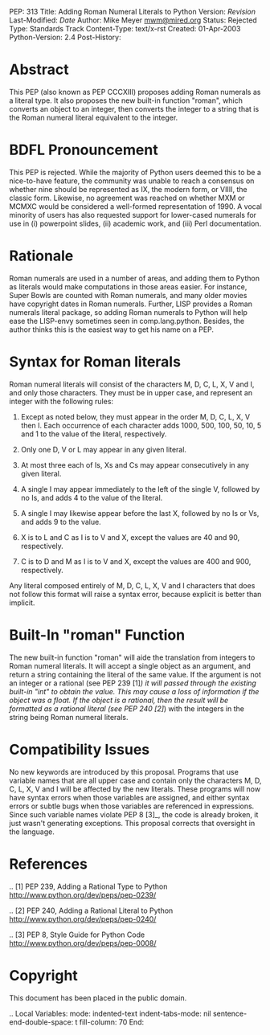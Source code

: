 PEP: 313 Title: Adding Roman Numeral Literals to Python Version:
$Revision$ Last-Modified: $Date$ Author: Mike Meyer <mwm@mired.org>
Status: Rejected Type: Standards Track Content-Type: text/x-rst Created:
01-Apr-2003 Python-Version: 2.4 Post-History:

Abstract
========

This PEP (also known as PEP CCCXIII) proposes adding Roman numerals as a
literal type. It also proposes the new built-in function "roman", which
converts an object to an integer, then converts the integer to a string
that is the Roman numeral literal equivalent to the integer.

BDFL Pronouncement
==================

This PEP is rejected. While the majority of Python users deemed this to
be a nice-to-have feature, the community was unable to reach a consensus
on whether nine should be represented as IX, the modern form, or VIIII,
the classic form. Likewise, no agreement was reached on whether MXM or
MCMXC would be considered a well-formed representation of 1990. A vocal
minority of users has also requested support for lower-cased numerals
for use in (i) powerpoint slides, (ii) academic work, and (iii) Perl
documentation.

Rationale
=========

Roman numerals are used in a number of areas, and adding them to Python
as literals would make computations in those areas easier. For instance,
Super Bowls are counted with Roman numerals, and many older movies have
copyright dates in Roman numerals. Further, LISP provides a Roman
numerals literal package, so adding Roman numerals to Python will help
ease the LISP-envy sometimes seen in comp.lang.python. Besides, the
author thinks this is the easiest way to get his name on a PEP.

Syntax for Roman literals
=========================

Roman numeral literals will consist of the characters M, D, C, L, X, V
and I, and only those characters. They must be in upper case, and
represent an integer with the following rules:

1.  Except as noted below, they must appear in the order M, D, C, L, X,
    V then I. Each occurrence of each character adds 1000, 500, 100, 50,
    10, 5 and 1 to the value of the literal, respectively.

2.  Only one D, V or L may appear in any given literal.

3.  At most three each of Is, Xs and Cs may appear consecutively in any
    given literal.

4.  A single I may appear immediately to the left of the single V,
    followed by no Is, and adds 4 to the value of the literal.

5.  A single I may likewise appear before the last X, followed by no Is
    or Vs, and adds 9 to the value.

6.  X is to L and C as I is to V and X, except the values are 40 and 90,
    respectively.

7.  C is to D and M as I is to V and X, except the values are 400 and
    900, respectively.

Any literal composed entirely of M, D, C, L, X, V and I characters that
does not follow this format will raise a syntax error, because explicit
is better than implicit.

Built-In "roman" Function
=========================

The new built-in function "roman" will aide the translation from
integers to Roman numeral literals. It will accept a single object as an
argument, and return a string containing the literal of the same value.
If the argument is not an integer or a rational (see PEP 239 \[1\]*) it
will passed through the existing built-in "int" to obtain the value.
This may cause a loss of information if the object was a float. If the
object is a rational, then the result will be formatted as a rational
literal (see PEP 240 \[2\]*) with the integers in the string being Roman
numeral literals.

Compatibility Issues
====================

No new keywords are introduced by this proposal. Programs that use
variable names that are all upper case and contain only the characters
M, D, C, L, X, V and I will be affected by the new literals. These
programs will now have syntax errors when those variables are assigned,
and either syntax errors or subtle bugs when those variables are
referenced in expressions. Since such variable names violate PEP 8
\[3\]\_, the code is already broken, it just wasn't generating
exceptions. This proposal corrects that oversight in the language.

References
==========

.. \[1\] PEP 239, Adding a Rational Type to Python
http://www.python.org/dev/peps/pep-0239/

.. \[2\] PEP 240, Adding a Rational Literal to Python
http://www.python.org/dev/peps/pep-0240/

.. \[3\] PEP 8, Style Guide for Python Code
http://www.python.org/dev/peps/pep-0008/

Copyright
=========

This document has been placed in the public domain.

.. Local Variables: mode: indented-text indent-tabs-mode: nil
sentence-end-double-space: t fill-column: 70 End:
